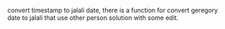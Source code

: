 convert timestamp to jalali date,
there is a function for convert geregory date to jalali that use other person solution with some edit.
